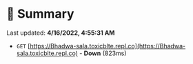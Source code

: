 # 📖 Summary
Last updated: **4/16/2022, 4:55:31 AM**

- `GET` [https://Bhadwa-sala.toxicblte.repl.co](https://Bhadwa-sala.toxicblte.repl.co) - **Down** (823ms)
